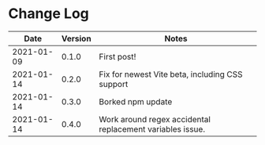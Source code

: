# Change Log

| Date       | Version | Notes                                                     |
| ---------- | ------- | --------------------------------------------------------- |
| 2021-01-09 | 0.1.0   | First post!                                               |
| 2021-01-14 | 0.2.0   | Fix for newest Vite beta, including CSS support           |
| 2021-01-14 | 0.3.0   | Borked npm update                                         |
| 2021-01-14 | 0.4.0   | Work around regex accidental replacement variables issue. |
